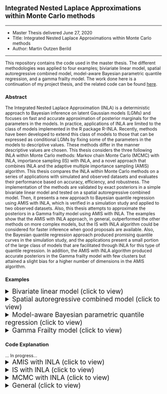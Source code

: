 <h2>Integrated Nested Laplace Approximations within Monte Carlo methods</h2>

------

* Master Thesis delivered June 27, 2020
* Title: Integrated Nested Laplace Approximations within Monte Carlo methods
* Author: Martin Outzen Berild

------

This repository contains the code used in the master thesis. The different methodologies was applied to four examples; biviariate linear model, spatial autoregressive combined model, model-aware Bayesian parametric quantile regression, and a gamma frailty model. The work done here is a continuation of my project thesis, and the related code can be found <a href="https://github.com/berild/project-thesis">here</a>.

<h3 id="abstract">Abstract</h3>

The Integrated Nested Laplace Approximation (INLA) is a deterministic approach to Bayesian inference on latent Gaussian models (LGMs) and focuses on fast and accurate approximation of posterior marginals for the parameters in the models. In practice, applications of INLA are limited to the class of models implemented in the R package R-INLA. Recently, methods have been developed to extend this class of models to those that can be expressed as conditional LGMs by fixing some of the parameters in the models to descriptive values. These methods differ in the manner descriptive values are chosen. This thesis considers the three following INLA within Monte Carlo methods: Markov chain Monte Carlo (MCMC) with INLA, importance sampling (IS) with INLA, and a novel approach that combines INLA and the adaptive multiple importance sampling (AMIS) algorithm. This thesis compares the INLA within Monte Carlo methods on a series of applications with simulated and observed datasets and evaluates their performance based on accuracy, efficiency, and robustness. The implementation of the methods are validated by exact posteriors in a simple bivariate linear model and tested on a spatial autoregressive combined model. Then, it presents a new approach to Bayesian quantile regression using AMIS with INLA, which is verified in a simulation study and applied to two observed datasets. Also, this thesis attempts to approximate the posteriors in a Gamma frailty model using AMIS with INLA. The examples show that the AMIS with INLA approach, in general, outperformed the other methods on more complex models, but the IS with INLA algorithm could be considered for faster inference when good proposals are available. Also, the Bayesian quantile regression approach produced promising quantile curves in the simulation study, and the applications present a small portion of the large class of models that are facilitated through INLA for this type of quantile regression. In addition, the AMIS with INLA algorithm produced accurate posteriors in the Gamma frailty model with few clusters but attained a slight bias for a higher number of dimensions in the AMIS algorithm.


<h3 id="examples">Examples</h3>

<details>
  <summary id="blm" style ="cursor: pointer; font-size: 1.5em;">Bivariate linear model (click to view)</summary>
  
To apply the combined methods on the bivariate linear model, run the <a href="https://github.com/berild/master-thesis-code/blob/master/toy/toy.R">toy/toy.R</a> script. The functions for each algorithm is presented in <a href="https://github.com/berild/master-thesis-code/blob/master/toy/amis_w_inla.R">toy/amis_w_inla.R</a>, <a href="https://github.com/berild/master-thesis-code/blob/master/toy/is_w_inla.R">toy/is_w_inla.R</a>, and <a href="https://github.com/berild/master-thesis-code/blob/master/toy/mcmc_w_inla.R">toy/mcmc_w_inla.R</a>. General functions used in the algorithms, plotting, and evaluation is given in <a href="https://github.com/berild/master-thesis-code/blob/master/toy/general_functions.R">toy/general_functions.R</a>. Result of our simulation is given with <a href="https://git-lfs.github.com/">git-lfs</a> in <a href="https://github.com/berild/master-thesis-code/tree/master/sims/toy">sims</a> and use <a href="https://github.com/berild/master-thesis-code/blob/master/toy/plot_toy.R">plot_toy.R</a> to replicate our plots.

  <h4>Result</h4>
  <h5>Univariate posterior marginals </h5>
  <img src="https://imgur.com/jkNOmGi.png"
       alt="univariate posterior marginals bivariate linear model"
       style="width: 70%; display: block; margin-left: auto; margin-right: auto;" /> 
  <h5>Bivariate posterior marginals</h5>
  <img src="https://imgur.com/L3M5qkU.png"
       alt="bivariate posterior marginals bivariate linear model"
       style="width: 70%; display: block; margin-left: auto; margin-right: auto;" /> 
  <h5>Adaptation with importance sampling algorithms</h5>
  <img src="https://i.imgur.com/lF5zuHX.png"
       alt="AMIS w/ INLA and IS w/ INLA adaptation"
       style="width: 70%; display: block; margin-left: auto; margin-right: auto;" /> 
  <h5>Trace plots MCMC</h5>
  <img src="https://imgur.com/bDNpEz0.png"
       alt="MCMC w/ INLA trace plot"
       style="width: 70%; display: block; margin-left: auto; margin-right: auto;" /> 
  </details>


<details>
  <summary id="bl" style ="cursor: pointer; font-size: 1.5em;">Spatial autoregressive combined model (click to view)</summary>
  
To apply the combined methods on the Spatial autoregressive combined model, run the <a href="https://github.com/berild/master-thesis-code/blob/master/sem/sem.R">sem/sem.R</a> script. The functions for each algorithm is presented in <a href="https://github.com/berild/master-thesis-code/blob/master/sem/amis_w_inla.R">sem/amis_w_inla.R</a>, <a href="https://github.com/berild/master-thesis-code/blob/master/sem/is_w_inla.R">sem/is_w_inla.R</a>, and <a href="https://github.com/berild/master-thesis-code/blob/master/sem/mcmc_w_inla.R">sem/mcmc_w_inla.R</a>. General functions used in the algorithms, plotting, and evaluation is given in <a href="https://github.com/berild/master-thesis-code/blob/master/sem/general_functions.R">sem/general_functions.R</a>. Result of our simulation is given with <a href="https://git-lfs.github.com/">git-lfs</a> in <a href="https://github.com/berild/master-thesis-code/tree/master/sims/sem">sims/sem</a> and use <a href="https://github.com/berild/master-thesis-code/blob/master/sem/plot_sem.R">sem/sem/plot_sem.R</a> to replicate our plots.

<h5>Election turnover in Italy 2001</h5>
<img src="https://imgur.com/1gbfjKI.png"
     alt="Election turnover Italy 2001"
     style="width: 40%; display: block; margin-left: auto; margin-right: auto;" /> 

<h5>GDP per capita Italy 1997</h5>
<img src="https://imgur.com/HsuMk6o.png"
     alt="GDP per capita Italy 1997"
     style="width: 40%; display: block; margin-left: auto; margin-right: auto;" />
     
<h4>Result</h4>
  
  
| Parameter |    MCMC    |  IS w/INLA | AMIS w/INLA|
|:---------:|:----------:|:----------:|------------|
| Intercept | 5.76(2.34) | 6.17(2.46) | 6.11(2.42) |
| GDPPCAP   | 1.75(0.59) | 1.84(0.61) | 1.83(0.61) |
|   &rho;   | 0.86(0.04) | 0.84(0.07) | 0.84(0.07) |
|  &lambda; | 0.21(0.11) | 0.25(0.13) | 0.24(0.13) |
|    &tau;  | 0.26(0.02) | 0.26(0.02) | 0.26(0.02) |

<h5>Posterior marginals of parameters in SAC model</h5>
<img src="https://imgur.com/iy7XWiR.png"
     alt="SAC posterior marginals IS w/ INLA, AMIS w/ INLA and MCMC"
     style="width: 70%; display: block; margin-left: auto; margin-right: auto;" /> 
     
<img src="https://imgur.com/KYjqWMO.png"
     alt="SAC posterior marginals MCMC w/ INLA and AMIS w/ INLA"
     style="width: 70%; display: block; margin-left: auto; margin-right: auto;" /> 

</details>


<details>
  <summary id="mc" style ="cursor: pointer; font-size: 1.5em;">Model-aware Bayesian parametric quantile regression (click to view)</summary>
    
 To apply the combined methods for Bayesian parametric quantile regression, run the <a href="https://github.com/berild/master-thesis-code/blob/master/PQR/pqr.R">PQR/pqr.R</a> script. The functions for each algorithm is presented in <a href="https://github.com/berild/master-thesis-code/blob/master/PQR/amis_w_inla.R">PQR/amis_w_inla.R</a>, <a href="https://github.com/berild/master-thesis-code/blob/master/PQR/is_w_inla.R">PQR/is_w_inla.R</a>, and <a href="https://github.com/berild/master-thesis-code/blob/master/PQR/mcmc_w_inla.R">PQR/mcmc_w_inla.R</a>. General functions used in the algorithms, plotting, and evaluation is given in <a href="https://github.com/berild/master-thesis-code/blob/master/PQR/general_functions.R">PQR/general_functions.R</a>. Result of our simulation is given with <a href="https://git-lfs.github.com/">git-lfs</a> in <a href="https://github.com/berild/master-thesis-code/tree/master/sims/pqr">sims/pqr</a> and use <a href="https://github.com/berild/master-thesis-code/blob/master/PQR/plot_pqr.R">PQR/plot_pqr.R</a> to replicate our plots.   
  
<h4>Result</h4>

<h5> Simulated datasets Bayesian PQR </h5>
<img src="https://imgur.com/BoBSs3s.png"
     alt="Simulated dataset Bayesian PQR"
     style="width: 70%; display: block; margin-left: auto; margin-right: auto;" />
<h5> RW2 model Bayesian PQR</h5>     
<img src="https://imgur.com/Tqy3wa5.png"
     alt="RW2 model Bayesian PQR"
     style="width: 70%; display: block; margin-left: auto; margin-right: auto;" /> 
<h5>Gamma Bayesian PQR</h5>
<img src="https://imgur.com/84qFSfP.png"
     alt="Gamma Bayesian PQR"
     style="width: 70%; display: block; margin-left: auto; margin-right: auto;" /> 
</details>


<details>
  <summary id="sem" style ="cursor: pointer; font-size: 1.5em;">Gamma Frailty model (click to view)</summary>
  
   To apply the AMIS with INLA method on Gamma frailty models, run the <a href="https://github.com/berild/master-thesis-code/blob/master/survival/frailty.R">survival/frailty.R</a> script. The functions in the AMIS w/ INLA algorithm is presented in <a href="https://github.com/berild/project-thesis/blob/master/sem/sem_amis_w_inla.R">survival/frailty_amis_w_inla.R</a>. href="https://github.com/berild/master-thesis-code/blob/master/survival/frailty_general_functions.R">survival/frailty_general_functions.R</a>. Result of our simulation is given with <a href="https://git-lfs.github.com/">git-lfs</a> in <a href="https://github.com/berild/master-thesis-code/tree/master/sims/frailty">sims/frailty</a> and use <a href="https://github.com/berild/master-thesis-code/blob/master/survival/plot_frailty.R">survival/plot_frailty.R</a> to replicate our plots.   

<h4>Result</h4>
<h5>Posterior marginals Gamma frailty model 4 clusters</h5>
<img src="https://imgur.com/VE04gLY.png"
     alt="Spatial Econometric Model"
     style="width: 70%; display: block; margin-left: auto; margin-right: auto;" /> 
<h5>Posterior mean and the 0.025 and 0.975 quantiles of log frailty with 4 clusters</h5>     
<img src="https://imgur.com/fN56z1d.png"
     alt="Spatial Econometric Model"
     style="width: 70%; display: block; margin-left: auto; margin-right: auto;" /> 
<h5>Posterior marginals Gamma frailty model 20 clusters</h5>
<img src="https://imgur.com/4s7hcLN.png"
     alt="Spatial Econometric Model"
     style="width: 70%; display: block; margin-left: auto; margin-right: auto;" /> 
<h5>Posterior mean and the 0.025 and 0.975 quantiles of log frailty with 20 clusters</h5>  
<img src="https://imgur.com/8wtbwXc.png"
     alt="Spatial Econometric Model"
     style="width: 70%; display: block; margin-left: auto; margin-right: auto;" /> 
</details>

<h3> Code Explanation </h3>
... In progress...
<details>
  <summary id="blm" style ="cursor: pointer; font-size: 1.5em;">AMIS with INLA (click to view)</summary>
  
</details>

<details>
  <summary id="blm" style ="cursor: pointer; font-size: 1.5em;">IS with INLA (click to view)</summary>
  
</details>

<details>
  <summary id="blm" style ="cursor: pointer; font-size: 1.5em;">MCMC with INLA (click to view)</summary>
  
</details>

<details>
  <summary id="blm" style ="cursor: pointer; font-size: 1.5em;">General (click to view)</summary>
  
</details>